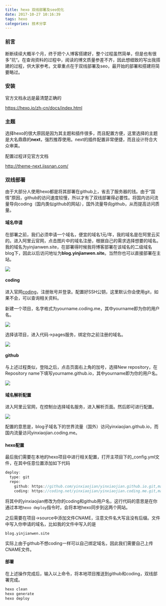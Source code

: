```yaml
---
title: hexo 双线部署及seo优化
date: 2017-10-27 10:16:39
tags: hexo
categories: 技术分享
---
```


### 前言

断断续续大概半个月，终于把个人博客搭建好，整个过程虽然简单，但是也有很多”坑“。在查询资料的过程中，阅读的博文质量参差不齐，因此想细致的写出我搭建的过程，供大家参考。文章重点在于双线部署及seo，最开始的部署和搭建将简要略过。

<!-- more -->

### 安装

官方文档永远是最清楚正确的

https://hexo.io/zh-cn/docs/index.html

### 主题

选择hexo的很大原因是因为其主题和插件很多，而且配置方便，这里选择的主题是大名鼎鼎的**next**，强烈推荐使用。next的插件配置非常便捷，而且设计符合大众审美。

配置过程详见官方文档

http://theme-next.iissnan.com/

### 双线部署

由于大部分人使用hexo都是将其部署在github上，省去了服务器的钱。由于“国情”原因，github的访问速度较慢，所以才有了双线部署得必要性。将国内访问流量导向coding（国内类似github的网站），国外流量导向github，从而提高访问质量。

#### 域名申请

在部署之前，我们必须申请一个域名，便宜的域名1元/年，我的域名是在阿里云买的。进入阿里云官网，点击图片中的域名注册，根据自己的需求选择想要的域名。我的域名为yinjianwen.site，在部署得时候我将博客部署在该域名的二级域名blog下，因此以后访问地址为**blog.yinjianwen.site**。当然你也可以直接部署在主站。

![](http://oygov02sc.bkt.clouddn.com/1.png)

#### coding

进入官网[coding](https://coding.net/)，注册账号并登录。配置好SSH公钥，这里默认你会使用git，如果不会，可以查询相关资料。

新建一个项目，名字格式为yourname.coding.me，其中yourname即为你的用户名。

![](http://oygov02sc.bkt.clouddn.com/2.png)

选择该项目，进入代码->pages服务，绑定你之前注册的域名。

![](http://oygov02sc.bkt.clouddn.com/3.png)

#### github

与上述过程类似，登陆之后，点击页面右上角的加号，选择New repository，在Repository name下填写yourname.github.io，其中yourname即为你的用户名。

![](http://oygov02sc.bkt.clouddn.com/4.png)

#### 域名解析配置

进入阿里云官网，在控制台选择域名服务，进入解析页面。然后即可进行配置。

![](http://oygov02sc.bkt.clouddn.com/5.png)

配置的意思是，blog子域名下的世界流量（国外）访问yinxiaojian.github.io，而国内流量访问yinxiaojian.coding.me。

#### hexo配置

最后我们需要在本地的hexo项目中进行相关配置，打开主项目下的_config.yml文件，在其中任意位置添加如下代码

```c++
deploy:
  type: git
  repo: 
    github: https://github.com/yinxiaojian/yinxiaojian.github.io.git,master
    coding: https://coding.net/yinxiaojian/yinxiaojian.coding.me.git,master
```

将其中的yinxiaojian修改为你的coding和github用户名，这行代码的意思是在你通过本地```hexo deploy```指令时，会将本地hexo同步到这两个网站。

之后需要在项目->source中添加文件CNAME，注意文件名大写且没有后缀。文件中写入你申请的域名，比如我的文件中写入的是

```blog.yinjianwen.site```

实际上由于github不想coding一样可以自己绑定域名，因此我们需要自己上传CNAME文件。

#### 部署

在上述操作完成后，输入以上命令，将本地项目推送到github和coding，双线部署完成。

```C++
hexo clean
hexo generate
hexo deploy
```

